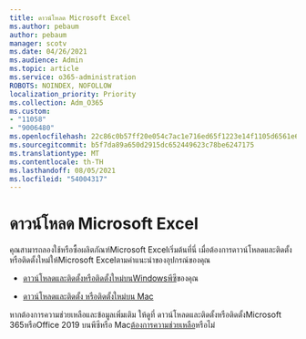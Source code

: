```yaml
---
title: ดาวน์โหลด Microsoft Excel
ms.author: pebaum
author: pebaum
manager: scotv
ms.date: 04/26/2021
ms.audience: Admin
ms.topic: article
ms.service: o365-administration
ROBOTS: NOINDEX, NOFOLLOW
localization_priority: Priority
ms.collection: Adm_O365
ms.custom:
- "11058"
- "9006480"
ms.openlocfilehash: 22c86c0b57ff20e054c7ac1e716ed65f1223e14f1105d6561e681a022a8a8d7a
ms.sourcegitcommit: b5f7da89a650d2915dc652449623c78be6247175
ms.translationtype: MT
ms.contentlocale: th-TH
ms.lasthandoff: 08/05/2021
ms.locfileid: "54004317"
---
```

# <a name="download-microsoft-excel"></a>ดาวน์โหลด Microsoft Excel

คุณสามารถลองใช้หรือซื้อผลิตภัณฑ์Microsoft Excelเริ่มต้นที่นี่ เมื่อต้องการดาวน์โหลดและติดตั้ง หรือติดตั้งใหม่ให้Microsoft Excelตามคําแนะนําของอุปกรณ์ของคุณ 

- [ดาวน์โหลดและติดตั้งหรือติดตั้งใหม่บนWindowsพีซี](https://support.microsoft.com/office/download-and-install-or-reinstall-microsoft-365-or-office-2019-on-a-pc-or-mac-4414eaaf-0478-48be-9c42-23adc4716658?ui=en-us&rs=en-us&ad=us#InstallSteps=Install_on_a_PC)ของคุณ 

- [ดาวน์โหลดและติดตั้ง หรือติดตั้งใหม่บน Mac](https://support.microsoft.com/office/download-and-install-or-reinstall-microsoft-365-or-office-2019-on-a-pc-or-mac-4414eaaf-0478-48be-9c42-23adc4716658?ui=en-us&rs=en-us&ad=us#InstallSteps=Install_on_a_Mac) 

หากต้องการความช่วยเหลือและข้อมูลเพิ่มเติม ให้ดูที่ ดาวน์โหลดและติดตั้งหรือติดตั้งMicrosoft 365หรือOffice 2019 บนพีซีหรือ Mac[ต้องการความช่วยเหลือ](https://support.microsoft.com/office/download-and-install-or-reinstall-microsoft-365-or-office-2019-on-a-pc-or-mac-4414eaaf-0478-48be-9c42-23adc4716658?ui=en-us&rs=en-us&ad=us#InstallSteps=need_help)หรือไม่ 